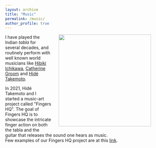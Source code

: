 ```yaml
---
layout: archive
title: "Music"
permalink: /music/
author_profile: true
---
```



<img align = "right" src="https://deepak-venkateshvaran.github.io/portfolio/images/deepak-groom.png" width="300" style="padding-right: 30px; padding-left: 20px; padding-bottom: 20px; padding-top: 0px;">

I have played the Indian *tabla* for several decades, and routinely perform with well known world musicians like [Hibiki Ichikawa](https://hibikishamisen.com/), [Catherine Groom](https://www.mus.cam.ac.uk/directory/catherine-groom) and [Hidé Takemoto](https://www.hideguitar.com/). 

In 2021, Hidé Takemoto and I started a music-art project called "Fingers HQ". The goal of Fingers HQ is to showcase the intricate finger action on both the tabla and the guitar that releases the sound one hears as music.  
Few examples of our Fingers HQ project are at this [link](https://www.youtube.com/@FingersHQ).

